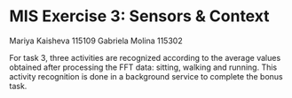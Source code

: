  # MIS Exercise 3: Sensors & Context

Mariya Kaisheva 115109
Gabriela Molina 115302

For task 3, three activities are recognized according to the average values
obtained after processing the FFT data: sitting, walking and running.
This activity recognition is done in a background service to complete the bonus
task.
